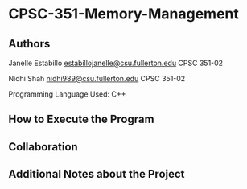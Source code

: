 # CPSC-351-Memory-Management

Authors
--------------------------------------
Janelle Estabillo
estabillojanelle@csu.fullerton.edu
CPSC 351-02

Nidhi Shah
nidhi989@csu.fullerton.edu
CPSC 351-02

Programming Language Used: C++

How to Execute the Program
--------------------------------------


Collaboration
--------------------------------------


Additional Notes about the Project
--------------------------------------
